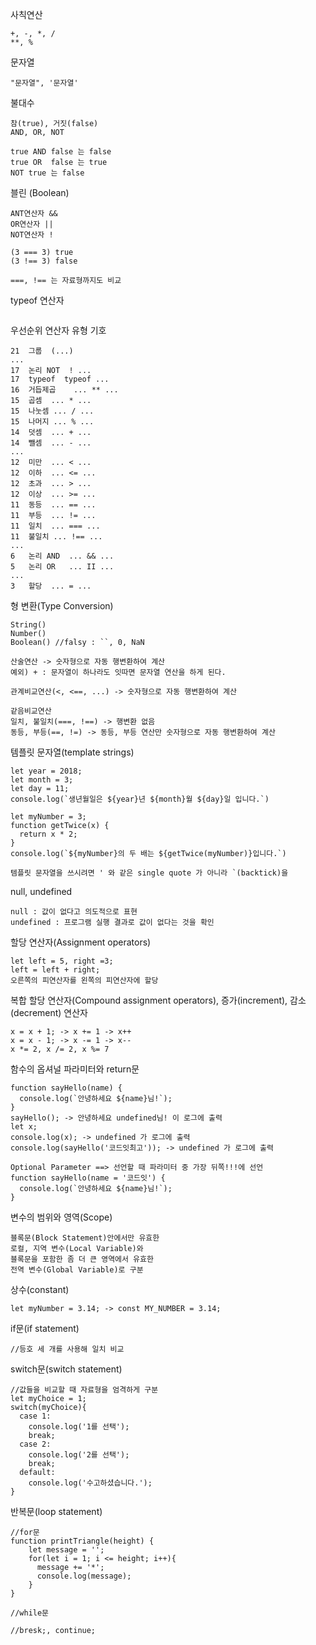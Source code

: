 
사칙연산
```
+, -, *, /
**, %
```

문자열
```
"문자열", '문자열'
```

불대수
```
참(true), 거짓(false)
AND, OR, NOT

true AND false 는 false
true OR  false 는 true
NOT true 는 false
```

블린 (Boolean)
```
ANT연산자 &&
OR연산자 ||
NOT연산자 !

(3 === 3) true
(3 !== 3) false

===, !== 는 자료형까지도 비교
```

typeof 연산자
```

```

우선순위	연산자 유형	기호
```
21	그룹	(...)
...		
17	논리 NOT	! ...
17	typeof	typeof ...
16	거듭제곱	... ** ...
15	곱셈	... * ...
15	나눗셈	... / ...
15	나머지	... % ...
14	덧셈	... + ...
14	뺄셈	... - ...
...		
12	미만	... < ...
12	이하	... <= ...
12	초과	... > ...
12	이상	... >= ...
11	동등	... == ...
11	부등	... != ...
11	일치	... === ...
11	불일치	... !== ...
...		
6	논리 AND	... && ...
5	논리 OR	... II ...
...		
3	할당	... = ...
```

형 변환(Type Conversion)
```
String()
Number()
Boolean() //falsy : ``, 0, NaN

산술연산 -> 숫자형으로 자동 행변환하여 계산
예외) + : 문자열이 하나라도 잇따면 문자열 연산을 하게 된다.

관계비교연산(<, <==, ...) -> 숫자형으로 자동 행변환하여 계산

같음비교연산
일치, 불일치(===, !==) -> 행변환 없음
동등, 부등(==, !=) -> 동등, 부등 연산만 숫자형으로 자동 행변환하여 계산 
```

템플릿 문자열(template strings)
```
let year = 2018;
let month = 3;
let day = 11;
console.log(`생년월일은 ${year}년 ${month}월 ${day}일 입니다.`)

let myNumber = 3;
function getTwice(x) {
  return x * 2;
}
console.log(`${myNumber}의 두 배는 ${getTwice(myNumber)}입니다.`)

템플릿 문자열을 쓰시려면 ' 와 같은 single quote 가 아니라 `(backtick)을
```

null, undefined
```
null : 값이 없다고 의도적으로 표현
undefined : 프로그램 실행 결과로 값이 없다는 것을 확인
```

할당 연산자(Assignment operators)
```
let left = 5, right =3;
left = left + right;
오른쪽의 피연산자를 왼쪽의 피연산자에 할당
```

복합 할당 연산자(Compound assignment operators), 
증가(increment), 감소(decrement) 연산자
```
x = x + 1; -> x += 1 -> x++
x = x - 1; -> x -= 1 -> x--
x *= 2, x /= 2, x %= 7
```

함수의 옵셔널 파라미터와 return문
```
function sayHello(name) {
  console.log(`안녕하세요 ${name}님!`);
}
sayHello(); -> 안녕하세요 undefined님! 이 로그에 출력
let x;
console.log(x); -> undefined 가 로그에 출력
console.log(sayHello('코드잇최고')); -> undefined 가 로그에 출력

Optional Parameter ==> 선언할 때 파라미터 중 가장 뒤쪽!!!에 선언
function sayHello(name = '코드잇') {
  console.log(`안녕하세요 ${name}님!`);
}
```

변수의 범위와 영역(Scope)
```
블록문(Block Statement)안에서만 유효한
로컬, 지역 변수(Local Variable)와
블록문을 포함한 좀 더 큰 영역에서 유효한
전역 변수(Global Variable)로 구분
```

상수(constant)
```
let myNumber = 3.14; -> const MY_NUMBER = 3.14;
```

if문(if statement)
```
//등호 세 개를 사용해 일치 비교
```
switch문(switch statement)
```
//값들을 비교할 때 자료형을 엄격하게 구분
let myChoice = 1;
switch(myChoice){
  case 1:
    console.log('1를 선택');
    break;
  case 2:
    console.log('2를 선택');
    break;
  default:
    console.log('수고하셨습니다.');
}
```
반복문(loop statement)
```
//for문
function printTriangle(height) {
	let message = '';
	for(let i = 1; i <= height; i++){
	  message += '*';
	  console.log(message);
	}
}

//while문

//bresk;, continue;
```



